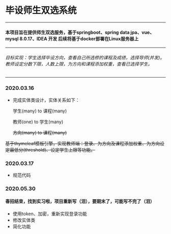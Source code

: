 #  **毕设师生双选系统**
---
#### 本项目旨在提供师生双选服务，基于springboot、spring data jpa、vue、mysql 8.0.17、IDEA 开发 后续将基于docker部署在Linux服务器上
---

###### 目标实现：学生选择毕设方向，查看自己所选修的课程及成绩，选择导师(并发)。教师设定分数下限，人数上限，为方向和课程添加权重，查看已选择学生。
---
### 2020.03.16
+ 完成实体类设计，实体关系如下：

   学生(many) to 课程(many)
   
   教师(one) to 学生(many)
   
   ~~方向(many) to 课程(many)~~
   
~~基于thymeleaf模板引擎，实现教师端：登录、为方向及课程添加权重、为方向设定最低分(threshold)、设定学生上限等功能。~~
    
### 2020.03.17
+ 规范代码

### 2020.05.30
#### 春招结束，找到实习啦，项目重新写（泪），要期末了，可能写不完了（泪）
+ 使用token、加密，重新实现登录功能
+ 修改实体类
+ 简化功能





